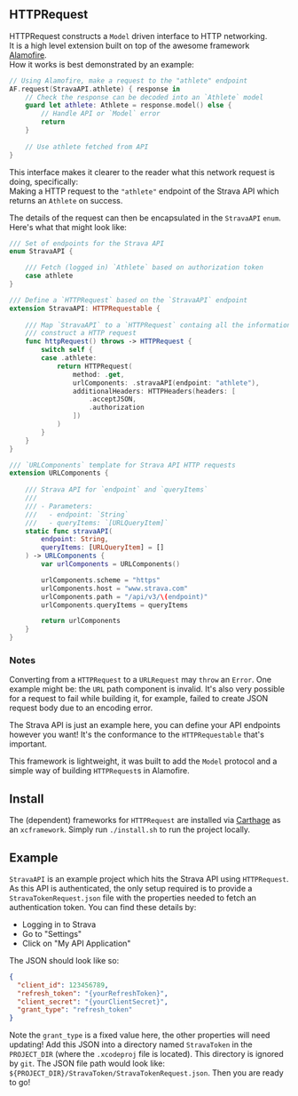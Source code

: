 ## HTTPRequest 

HTTPRequest constructs a `Model` driven interface to HTTP networking.  
It is a high level extension built on top of the awesome framework [Alamofire](https://github.com/Alamofire/Alamofire).  
How it works is best demonstrated by an example:

```swift
// Using Alamofire, make a request to the "athlete" endpoint 
AF.request(StravaAPI.athlete) { response in
    // Check the response can be decoded into an `Athlete` model
    guard let athlete: Athlete = response.model() else {
        // Handle API or `Model` error
        return
    }
        
    // Use athlete fetched from API
}
```

This interface makes it clearer to the reader what this network request is doing, specifically:  
Making a HTTP request to the `"athlete"` endpoint of the Strava API which returns an `Athlete` on success.

The details of the request can then be encapsulated in the `StravaAPI` `enum`.  
Here's what that might look like:

```swift
/// Set of endpoints for the Strava API
enum StravaAPI {

    /// Fetch (logged in) `Athlete` based on authorization token
    case athlete
}

/// Define a `HTTPRequest` based on the `StravaAPI` endpoint
extension StravaAPI: HTTPRequestable {
    
    /// Map `StravaAPI` to a `HTTPRequest` containg all the information needed to 
    /// construct a HTTP request
    func httpRequest() throws -> HTTPRequest {
        switch self {
        case .athlete:
            return HTTPRequest(
                method: .get,
                urlComponents: .stravaAPI(endpoint: "athlete"),
                additionalHeaders: HTTPHeaders(headers: [
                    .acceptJSON,
                    .authorization
                ])
            )
        }
    }
}

/// `URLComponents` template for Strava API HTTP requests
extension URLComponents {
    
    /// Strava API for `endpoint` and `queryItems`
    ///
    /// - Parameters:
    ///   - endpoint: `String`
    ///   - queryItems: `[URLQueryItem]`
    static func stravaAPI(
        endpoint: String,
        queryItems: [URLQueryItem] = []
    ) -> URLComponents {
        var urlComponents = URLComponents()

        urlComponents.scheme = "https"
        urlComponents.host = "www.strava.com"
        urlComponents.path = "/api/v3/\(endpoint)"
        urlComponents.queryItems = queryItems 

        return urlComponents
    }
}
```

### Notes

Converting from a `HTTPRequest` to a `URLRequest` may `throw` an `Error`. One example might be: the `URL` path component is invalid.
It's also very possible for a request to fail while building it, for example, failed to create JSON request body due to an encoding error.

The Strava API is just an example here, you can define your API endpoints however you want! It's the conformance to the `HTTPRequestable` that's important.

This framework is lightweight, it was built to add the `Model` protocol and a simple way of building `HTTPRequest`s in Alamofire.

## Install

The (dependent) frameworks for `HTTPRequest` are installed via [Carthage](https://github.com/Carthage/Carthage) as an `xcframework`.
Simply run `./install.sh` to run the project locally.

## Example

`StravaAPI` is an example project which hits the Strava API using `HTTPRequest`.
As this API is authenticated, the only setup required is to provide a `StravaTokenRequest.json`  file with the properties needed to fetch an authentication token. 
You can find these details by:
- Logging in to Strava
- Go to "Settings"
- Click on "My API Application"

The JSON should look like so:
```json
{
  "client_id": 123456789,
  "refresh_token": "{yourRefreshToken}",
  "client_secret": "{yourClientSecret}",
  "grant_type": "refresh_token"
}
```
Note the `grant_type` is a fixed value here, the other properties will need updating!
Add this JSON  into a directory named `StravaToken` in the `PROJECT_DIR` (where the `.xcodeproj` file is located). 
This directory is ignored by `git`.
The JSON file path would look like: `${PROJECT_DIR}/StravaToken/StravaTokenRequest.json`.
Then you are ready to go!

